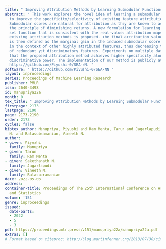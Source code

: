 ```yaml
---
title: " Improving Attribution Methods by Learning Submodular Functions "
abstract: " This work explores the novel idea of learning a submodular scoring function
  to improve the specificity/selectivity of existing feature attribution methods.
  Submodular scores are natural for attribution as they are known to accurately model
  the principle of diminishing returns. A new formulation for learning a deep submodular
  set function that is consistent with the real-valued attribution maps obtained by
  existing attribution methods is proposed. The final attribution value of a feature
  is then defined as the marginal gain in the induced submodular score of the feature
  in the context of other highly attributed features, thus decreasing the attribution
  of redundant yet discriminatory features. Experiments on multiple datasets illustrate
  that the proposed attribution method achieves higher specificity along with good
  discriminative power. The implementation of our method is publicly available at
  https://github.com/Piyushi-0/SEA-NN. "
software: " https://github.com/Piyushi-0/SEA-NN "
layout: inproceedings
series: Proceedings of Machine Learning Research
publisher: PMLR
issn: 2640-3498
id: manupriya22a
month: 0
tex_title: " Improving Attribution Methods by Learning Submodular Functions "
firstpage: 2173
lastpage: 2190
page: 2173-2190
order: 2173
cycles: false
bibtex_author: Manupriya, Piyushi and Ram Menta, Tarun and Jagarlapudi, Sakethanath
  N. and Balasubramanian, Vineeth N.
author:
- given: Piyushi
  family: Manupriya
- given: Tarun
  family: Ram Menta
- given: Sakethanath N.
  family: Jagarlapudi
- given: Vineeth N.
  family: Balasubramanian
date: 2022-05-03
address:
container-title: Proceedings of The 25th International Conference on Artificial Intelligence
  and Statistics
volume: '151'
genre: inproceedings
issued:
  date-parts:
  - 2022
  - 5
  - 3
pdf: https://proceedings.mlr.press/v151/manupriya22a/manupriya22a.pdf
extras: []
# Format based on citeproc: http://blog.martinfenner.org/2013/07/30/citeproc-yaml-for-bibliographies/
---
```

